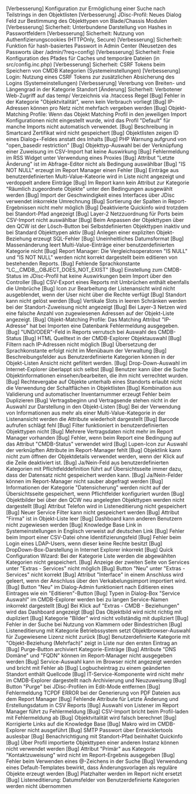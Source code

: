 [Verbesserung]  Konfiguration zur Ermöglichung einer Suche nach Teilstrings in den Objektlisten
[Verbesserung]  JDisc-Profil: Neues Dialog Feld zur Bestimmung des Objekttypen von Blade/Chassis Modulen
[Verbesserung]  Sicherheit: Unterbundene Darstellung von Hashes in Passwortfeldern
[Verbesserung]  Sicherheit: Nutzung von Authenfizierungscookies (HTTPOnly, Secure)
[Verbesserung]  Sicherheit: Funktion für hash-basiertes Passwort in Admin Center (Neusetzen des Passworts über /admin/?req=config)
[Verbesserung]  Sicherheit: Freie Konfiguration des Pfades für Caches und temporäre Dateien (in src/config.inc.php)
[Verbesserung]  Sicherheit: CSRF Tokens beim Speichern von CMDB Kategorien (Systemeinstellungen)
[Verbesserung]  Login: Nutzung eines CSRF Tokens zur zusätzlichen Absicherung des Logins (Systemeinstellungen)
[Verbesserung]  Vererbung von Breiten- und Längengrad in der Kategorie Standort
[Änderung]      Sicherheit: Verbotener Web-Zugriff auf das temp/ Verzeichnis via .htaccess Regel
[Bug]           Fehler in der Kategorie "Objektvitalität", wenn kein Verbrauch vorliegt
[Bug]           IP-Adressen können pro Netz nicht mehrfach vergeben werden
[Bug]           Objekt-Matching Profile: Wenn das Objekt Matching Profil in den jeweiligen Import Konfigurationen nicht eingestellt wurde, wird das Profil "Default" für manche Imports nicht automatisch verwendet.
[Bug]           Beschreibung in Smartcard Zertifikat wird nicht gespeichert
[Bug]           Objektlisten zeigen ID eines Dialog+-Feldes anstatt des Inhalts
[Bug]           PHP Warnung aufgrund von "open_basedir restriction"
[Bug]           Objekttyp-Auswahl bei der Verknüpfung einer Zuweisung im CSV-Import hat keine Auswirkung
[Bug]           Fehlermeldung im RSS Widget unter Verwendung eines Proxies
[Bug]           Attribut "Letzte Änderung" ist im Abfrage-Editor nicht als Bedingung auswählbar
[Bug]           "IS NOT NULL" erzeugt im Report Manager einen Fehler
[Bug]           Einträge aus benutzerdefinierten Multi-Value-Kateorie wird in Liste nicht angezeigt und verdoppelt andere Einträge
[Bug]           Im Report kann kein Attribut zur Kategorie "Räumlich zugeordnete Objekte" unter den Bedingungen ausgewählt werden
[Bug]           Import der Geschwindigkeit eines Interfaces über JDisc verwendet inkorrekte Umrechnung
[Bug]           Sortierung der Spalten in Report-Ergebnissen nicht mehr möglich
[Bug]           Deaktivierte Quickinfo wird trotzdem bei Standort-Pfad angezeigt
[Bug]           Layer-2 Netzzuordnung für Ports beim CSV-Import nicht auswählbar
[Bug]           Beim Anpassen der Objekttypen über den QCW ist der Lösch-Button bei Selbstdefinierten Objekttypen inaktiv und bei Standard Objekttypen aktiv
[Bug]           Anlegen einer expliziten Objekt-Beziehung erzeugt SQL-Fehler
[Bug]           Uneinheitliches Datumsformat
[Bug]           Massenänderung leert Multi-Value-Einträge einer benutzerdefinierten Kategorie nicht
[Bug]           Report Manager: Die Vergleichsoperatoren "IS NULL" und "IS NOT NULL" werden nicht korrekt dargestellt beim editieren von bestehenden Reports.
[Bug]           Fehlende Sprachkonstante "LC__CMDB__OBJECT_DOES_NOT_EXIST"
[Bug]           Einstellung zum CMDB-Status im JDisc-Profil hat keine Auswirkungen beim Import über den Controller
[Bug]           CSV-Export eines Reports mit Umbrüchen enthält ebenfalls die Umbrüche
[Bug]           Icon zur Bearbeitung der Listenansicht wird nicht ausgeblendet, wenn der User nicht über die Rechte verfügt
[Bug]           Standort kann nicht gelöst werden
[Bug]           Vertikale Slots in leeren Schränken werden bei der Standort-Zuweisung nicht angezeigt
[Bug]           Bei Layer-3 Netzen wird eine falsche Anzahl von zugewiesenen Adressen auf der Objekt-Liste angezeigt.
[Bug]           Objekt-Matching Profile: Das Matching Attribut "IP-Adresse" hat bei Importen eine Datenbank Fehlermeldung ausgegeben.
[Bug]           "UND/ODER"-Feld in Reports verrutsch bei Auswahl des CMDB-Status
[Bug]           HTML Quelltext in der CMDB-Explorer Objektauswahl
[Bug]           Filtern nach IP-Adressen nicht möglich
[Bug]           Übersetzung der Sprachkonstante erfolgt nicht im Menübaum der Verwaltung
[Bug]           Beschreibungsfelder aus Benutzerdefinierte Kategorien können in der Objekt-Listen Ansicht nicht gefiltert werden.
[Bug]           Drop-Down-Auswahl im Internet-Explorer überlappt sich selbst
[Bug]           Benutzer kann über die Suche Objektinformationen einsehen/bearbeiten, die ihm nicht verrechtet wurden.
[Bug]           Rechtevergabe auf Objekte unterhalb eines Standorts erlaubt nicht die Verwendung der Schaltflächen in Objektlisten
[Bug]           Kombination aus Validierung und automatischer Inventarnummer erzeugt Fehler beim Duplizieren
[Bug]           Vertragsbeginn und Vertragsende stehen nicht in der Auswahl zur Darstellung in den Objekt-Listen
[Bug]           Bei der Verwendung von Informationen aus mehr als einer Multi-Value-Kategorie in der Listenansicht werden die Attribute wiederholt dargestellt
[Bug]           Barcode aufrufen schlägt fehl
[Bug]           Filter funktioniert in benutzerdefinierten Objekttypen nicht
[Bug]           Mehrere Vertragsdaten nicht mehr im Report Manager vorhanden
[Bug]           Fehler, wenn beim Report eine Bedingung auf das Attribut "CMDB-Status" verwendet wird
[Bug]           Lupen-Icon zur Auswahl der verknüpften Attribute im Report-Manager fehlt
[Bug]           Objektlink kann nicht zum öffnen der Objektdetails verwendet werden, wenn der Klick auf die Zeile deaktiviert ist.
[Bug]           Ja/Nein-Feld aus benutzerdefinierten Kategorien mit Pflichtfelddefinition führt auf Übersichtsseite immer dazu, dass der Datensatz nicht gespeichert werden kann.
[Bug]           Ja/Nein-Felder können im Report-Manager nicht sauber abgefragt werden
[Bug]           Informationen der Kategorie "Datensicherung" werden nicht auf der Übersichtsseite gespeichert, wenn Pflichtfelder konfiguriert wurden
[Bug]           Objektbilder bei über den QCW neu angelegten Objekttypen werden nicht dargestellt
[Bug]           Attribut Telefon wird in Listeneditierung nicht gespeichert
[Bug]           Neuer Service Filter kann nicht gespeichert werden
[Bug]           Attribut "Firma" ist in Objekt-Liste leer
[Bug]           Dashboard kann anderen Benutzern nicht zugewiesen werden
[Bug]           Knowledge Base Link in Systemeinstellungen in Englisch verweist auf deutschen Link
[Bug]           Fehler beim Import einer CSV-Datei ohne Identifizierungsfeld
[Bug]           Fehler beim Login eines LDAP-Users, wenn dieser keine Rechte besitzt
[Bug]           DropDown-Box-Darstellung in Internet Explorer inkorrekt
[Bug]           Quick Configuration Wizard: Bei der Kategorie Liste werden die abgewählten Kategorien nicht gespeichert.
[Bug]           Anzeige der zweiten Seite von Services unter "Extras - Services" nicht möglich
[Bug]           Button "Neu" unter "Extras - Services" nicht korrekt
[Bug]           Attribut "Interface" in einem Anschluss wird geleert, wenn der Anschluss über den Verkabelungsimport importiert wird.
[Bug]           Button "Neu" im Dialog-Admin funktioniert nach Editieren eines Eintrages wie ein "Editieren"-Button
[Bug]           Typen in Dialog-Box "Service Auswahl" im CMDB-Explorer werden bei zu langen Service-Namen inkorrekt dargestellt
[Bug]           Bei Klick auf "Extras - CMDB - Beziehungen" wird das Dashboard angezeigt
[Bug]           Das Objektbild wird nicht richtig mit dupliziert
[Bug]           Kategorie "Bilder" wird nicht vollständig mit dupliziert
[Bug]           Fehler in der Suche bei Nutzung von Klammern oder Bindestrichen
[Bug]           Listeneditierung mit Kategorie Betriebssystem setzt Objektbrowser-Auswahl für Zugewiesene Lizenz nicht zurück
[Bug]           Benutzerdefinierte Kategorie mit "Objekt-Beziehung (Mehrfach)" zeigt in Liste nur den ersten Eintrag an
[Bug]           Purge-Button archiviert Kategorie-Einträge
[Bug]           Attribute "DNS Domäne" und "FQDN" können im Report-Manager nicht ausgegeben werden
[Bug]           Service-Auswahl kann im Browser nicht angezeigt werden und bricht mit Fehler ab
[Bug]           Logbucheintrag zu einem geänderten Standort enthält Quellcode
[Bug]           IT-Service-Komponente wird nicht mehr im CMDB-Explorer dargestellt nach Archivierung und Neuzuweisung
[Bug]           Button "Purge" bei JDisc-Profilen im Edit-Mode entfernen
[Bug]           Fehlermeldung TCPDF ERROR bei der Generierung von PDF Dateien aus dem Report Manager
[Bug]           Fehlende Attribute für Letzte Änderung und Erstellungsdatum in CSV Reports
[Bug]           Auswahl von Listener im Report Manager führt zu Fehlermeldung
[Bug]           CSV-Import bricht beim Profil-laden mit Fehlermeldung ab
[Bug]           Objektvitalität wird falsch berechnet
[Bug]           Korrigierte Links auf die Knowledge Base
[Bug]           Makro wird im CMDB-Explorer nicht ausgeführt
[Bug]           SMTP Passwort über Entwicklertools auslesbar
[Bug]           Benachrichtigung mit Standort-Pfad beinhaltet Quickinfo
[Bug]           Über Profil importierte Objekttypen einer anderen Instanz können nicht verwendet werden
[Bug]           Attribut "Primär" aus Kategorie "Kontaktzuweisung" wird nicht im Report-Ergebnis ausgegeben
[Bug]           Fehler beim Verwenden eines @-Zeichens in der Suche
[Bug]           Verwendung eines Default-Templates bewirkt, dass Änderungsvorlagen als reguläre Objekte erzeugt werden
[Bug]           Platzhalter werden im Report nicht ersetzt
[Bug]           Listeneditierung: Datumsfelder von Benutzerdefinierte Kategorien werden nicht übernommen